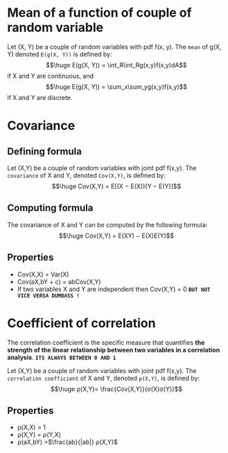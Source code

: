 # Mean of a function of couple of random variable
Let (X, Y) be a couple of random variables with pdf f(x, y).
The `mean` of g(X, Y) denoted `E(g(X, Y))` is defined by:
$$\huge E(g(X, Y)) = \int_R\int_Rg(x,y)f(x,y)dA$$
if X and Y are continuous, and
$$\huge E(g(X, Y)) = \sum_x\sum_yg(x,y)f(x,y)$$
if X and Y are discrete.

# Covariance
## Defining formula
Let (X,Y) be a couple of random variables with joint pdf f(x,y). The `covariance` of X and Y, denoted `Cov(X,Y)`, is
defined by:
$$\huge Cov(X,Y) = E[(X − E(X))(Y − E(Y)]$$
## Computing formula
The covariance of X and Y can be computed by the following formula:
$$\huge Cov(X,Y) = E(XY) − E(X)E(Y)$$
## Properties
- Cov(X,X) = Var(X)
- Cov(aX,bY + c) = abCov(X,Y)
- If two variables X and Y are independent then Cov(X,Y) = 0 **`BUT NOT VICE VERSA DUMBASS !`**

# Coefficient of correlation
The correlation coefficient is the specific measure that quantifies **the strength of the linear relationship between two variables in a correlation analysis**. **`ITS ALWAYS BETWEEN 0 AND 1`**

Let (X,Y) be a couple of random variables with joint pdf f(x,y). The `correlation coefficient` of X and Y, denoted
`ρ(X,Y)`, is defined by:
$$\huge ρ(X,Y)= \frac{Cov(X,Y)}{σ(X)σ(Y)}$$
## Properties
- ρ(X,X) = 1
- ρ(X,Y) = ρ(Y,X)
- ρ(aX,bY) =$\frac{ab}{|ab|} ρ(X,Y)$
